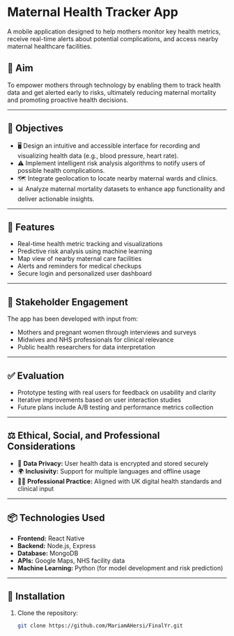 # Maternal Health Tracker App

A mobile application designed to help mothers monitor key health metrics, receive real-time alerts about potential complications, and access nearby maternal healthcare facilities.

## 🧠 Aim
To empower mothers through technology by enabling them to track health data and get alerted early to risks, ultimately reducing maternal mortality and promoting proactive health decisions.

---

## 🎯 Objectives

- 🖥️ Design an intuitive and accessible interface for recording and visualizing health data (e.g., blood pressure, heart rate).
- ⚠️ Implement intelligent risk analysis algorithms to notify users of possible health complications.
- 🗺️ Integrate geolocation to locate nearby maternal wards and clinics.
- 📊 Analyze maternal mortality datasets to enhance app functionality and deliver actionable insights.

---

## 🚀 Features

- Real-time health metric tracking and visualizations
- Predictive risk analysis using machine learning
- Map view of nearby maternal care facilities
- Alerts and reminders for medical checkups
- Secure login and personalized user dashboard

---

## 👥 Stakeholder Engagement

The app has been developed with input from:
- Mothers and pregnant women through interviews and surveys
- Midwives and NHS professionals for clinical relevance
- Public health researchers for data interpretation

---

## ✅ Evaluation

- Prototype testing with real users for feedback on usability and clarity
- Iterative improvements based on user interaction studies
- Future plans include A/B testing and performance metrics collection

---

## ⚖️ Ethical, Social, and Professional Considerations

- 🔐 **Data Privacy:** User health data is encrypted and stored securely
- 🌍 **Inclusivity:** Support for multiple languages and offline usage
- 👩‍⚕️ **Professional Practice:** Aligned with UK digital health standards and clinical input

---

## 📦 Technologies Used

- **Frontend:** React Native
- **Backend:** Node.js, Express
- **Database:** MongoDB
- **APIs:** Google Maps, NHS facility data
- **Machine Learning:** Python (for model development and risk prediction)

---

## 📌 Installation

1. Clone the repository:
   ```bash
   git clone https://github.com/MariamAHersi/FinalYr.git
